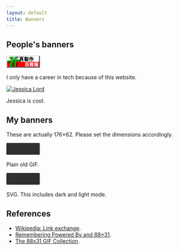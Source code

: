 ```yaml
---
layout: default
title: Banners
---
```


## People's banners

<a href="http://ip194097.ntcu.edu.tw/course/x/2010/bang-iah/pah-po-siuN/"><img loading="lazy" src="/images/banners/dob.gif" alt="首頁製作百寶箱" width="88" height="31"></a>

I only have a career in tech because of this website.

<a href="https://jlord.us/"><img loading="lazy" src="https://jlord.us/old-site/jlord_banner.png" alt="Jessica Lord" width="88" height="31"></a>

Jessica is cool.

## My banners

These are actually 176&times;62. Please set the dimensions accordingly.

<a href="https://muan.co"><img loading="lazy" src="/images/banner.gif" width="88" height="31" alt="Mu-An Chiou"></a>

Plain old GIF.

<a href="https://muan.co"><img loading="lazy" src="/images/banner.svg" width="88" height="31" alt="Mu-An Chiou"></a>

SVG. This includes dark and light mode.

## References

- [Wikipedia: Link exchange](https://en.wikipedia.org/wiki/Link_exchange). 
- [Remembering Powered By and 88×31](https://tekeye.uk/computer_history/powered-by).
- [The 88x31 GIF Collection](http://cyber.dabamos.de/88x31/).
